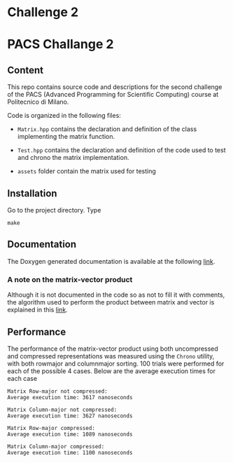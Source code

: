 # Challenge 2
# PACS Challange 2
## Content
This repo contains source code and descriptions for the second challenge of the PACS (Advanced Programming for Scientific Computing) course at Politecnico di Milano.

Code is organized in the following files:
- `Matrix.hpp` contains the declaration and definition of the class implementing the matrix function.  

- `Test.hpp` contains the declaration and definition of the code used to test and chrono the matrix implementation.  

- `assets` folder contain the matrix used for testing  


## Installation
Go to the project directory. Type
```
make
```

## Documentation
The Doxygen generated documentation is available at the following [link](https://gabexxx.github.io/PACS-Coursework/html/classalgebra_1_1_matrix.html).

### A note on the matrix-vector product
Although it is not documented in the code so as not to fill it with comments, the algorithm used to perform the product between matrix and vector is explained in this [link](https://www.netlib.org/utk/people/JackDongarra/etemplates/node382.html).

## Performance
The performance of the matrix-vector product using both uncompressed and compressed representations was measured using the `Chrono` utility, with both rowmajor and columnmajor sorting. 100 trials were performed for each of the possible 4 cases. Below are the average execution times for each case

```
Matrix Row-major not compressed:
Average execution time: 3617 nanoseconds

Matrix Column-major not compressed:
Average execution time: 3627 nanoseconds

Matrix Row-major compressed:
Average execution time: 1089 nanoseconds

Matrix Column-major compressed:
Average execution time: 1100 nanoseconds
```

